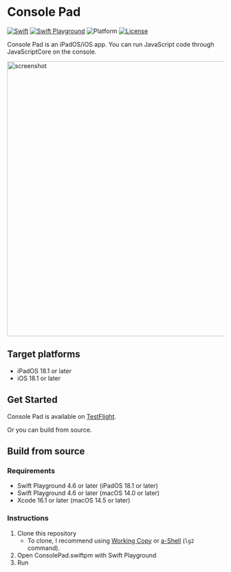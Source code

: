 # Console Pad

[![Swift](https://img.shields.io/badge/Swift-6.0-orange.svg)](https://www.swift.org)
[![Swift Playground](https://img.shields.io/badge/Swift%20Playground-4.6-orange.svg)](https://itunes.apple.com/jp/app/swift-playgrounds/id908519492)
![Platform](https://img.shields.io/badge/platform-ipados%20%7C%20ios-lightgrey.svg)
[![License](https://img.shields.io/github/license/kkebo/ConsolePad.swiftpm.svg)](LICENSE.txt)

Console Pad is an iPadOS/iOS app. You can run JavaScript code through JavaScriptCore on the console.

<img src="./screenshot.png" alt="screenshot" width="640">

## Target platforms

- iPadOS 18.1 or later
- iOS 18.1 or later

## Get Started

Console Pad is available on [TestFlight](https://testflight.apple.com/join/ZJulplz9).

Or you can build from source.

## Build from source

### Requirements

- Swift Playground 4.6 or later (iPadOS 18.1 or later)
- Swift Playground 4.6 or later (macOS 14.0 or later)
- Xcode 16.1 or later (macOS 14.5 or later)

### Instructions

1. Clone this repository
    - To clone, I recommend using [Working Copy](https://workingcopyapp.com) or [a-Shell](https://holzschu.github.io/a-Shell_iOS/) (`lg2` command).
2. Open ConsolePad.swiftpm with Swift Playground
3. Run
